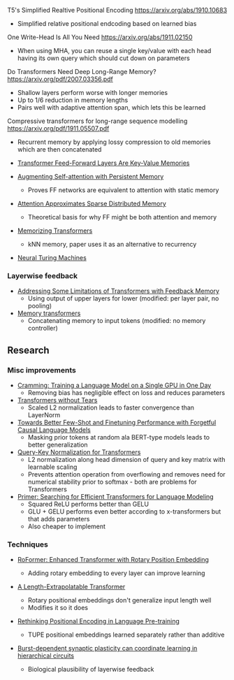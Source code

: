 
T5's Simplified Realtive Positional Encoding
https://arxiv.org/abs/1910.10683
* Simplified relative positional endcoding based on learned bias

One Write-Head Is All You Need
https://arxiv.org/abs/1911.02150
* When using MHA, you can reuse a single key/value with each head having its own query which should cut down on parameters

Do Transformers Need Deep Long-Range Memory?
https://arxiv.org/pdf/2007.03356.pdf
* Shallow layers perform worse with longer memories
* Up to 1/6 reduction in memory lengths
* Pairs well with adaptive attention span, which lets this be learned

Compressive transformers for long-range sequence modelling
https://arxiv.org/pdf/1911.05507.pdf
* Recurrent memory by applying lossy compression to old memories which are then concatenated

* [Transformer Feed-Forward Layers Are Key-Value Memories](https://arxiv.org/abs/2012.14913)
* [Augmenting Self-attention with Persistent Memory](https://arxiv.org/pdf/1907.01470.pdf)
  - Proves FF networks are equivalent to attention with static memory
* [Attention Approximates Sparse Distributed Memory](https://arxiv.org/abs/2111.05498)
  - Theoretical basis for why FF might be both attention and memory
* [Memorizing Transformers](https://arxiv.org/abs/2203.08913)
  - kNN memory, paper uses it as an alternative to recurrency
* [Neural Turing Machines](https://arxiv.org/abs/1410.5401)

### Layerwise feedback
* [Addressing Some Limitations of Transformers with Feedback Memory](https://arxiv.org/abs/2002.09402)
  - Using output of upper layers for lower (modified: per layer pair, no pooling)
* [Memory transformers](https://arxiv.org/abs/2006.11527)
  - Concatenating memory to input tokens (modified: no memory controller)

## Research

### Misc improvements
* [Cramming: Training a Language Model on a Single GPU in One Day](https://arxiv.org/abs/2212.14034)
  - Removing bias has negligible effect on loss and reduces parameters
* [Transformers without Tears](https://arxiv.org/abs/1910.05895)
  - Scaled L2 normalization leads to faster convergence than LayerNorm
* [Towards Better Few-Shot and Finetuning Performance with Forgetful Causal Language Models](https://arxiv.org/abs/2210.13432)
  - Masking prior tokens at random ala BERT-type models leads to better generalization
* [Query-Key Normalization for Transformers](https://arxiv.org/abs/2010.04245)
  - L2 normalization along head dimension of query and key matrix with learnable scaling
  - Prevents attention operation from overflowing and removes need for numerical stability prior to softmax - both are problems for Transformers
* [Primer: Searching for Efficient Transformers for Language Modeling](https://arxiv.org/abs/2109.08668)
  - Squared ReLU performs better than GELU
  - GLU + GELU performs even better according to x-transformers but that adds parameters
  - Also cheaper to implement

### Techniques
* [RoFormer: Enhanced Transformer with Rotary Position Embedding](https://arxiv.org/abs/2104.09864)
  - Adding rotary embedding to every layer can improve learning
* [A Length-Extrapolatable Transformer](https://arxiv.org/abs/2212.10554v1)
  - Rotary positional embeddings don't generalize input length well
  - Modifies it so it does
* [Rethinking Positional Encoding in Language Pre-training](https://arxiv.org/abs/2006.15595)
  - TUPE positional embeddings learned separately rather than additive
  
* [Burst-dependent synaptic plasticity can coordinate learning in hierarchical circuits](https://pubmed.ncbi.nlm.nih.gov/33986551/)
  - Biological plausibility of layerwise feedback